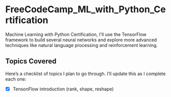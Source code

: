 # FreeCodeCamp_ML_with_Python_Certification
Machine Learning with Python Certification, I'll use the TensorFlow framework to build several neural networks and explore more advanced techniques like natural language processing and reinforcement learning.

## Topics Covered  

Here’s a checklist of topics I plan to go through. I’ll update this as I complete each one:  

- [x] TensonFlow introduction (rank, shape, reshape) 

